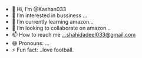 - 👋 Hi, I’m @Kashan033
- 👀 I’m interested in bussiness ...
- 🌱 I’m currently learning amazon...
- 💞️ I’m looking to collaborate on amazon...
- 📫 How to reach me ...shahidadeel033@gmail.com
- 😄 Pronouns: ...
- ⚡ Fun fact: ..love football.

<!---
Kashan033/Kashan033 is a ✨ special ✨ repository because its `README.md` (this file) appears on your GitHub profile.
You can click the Preview link to take a look at your changes.
--->

